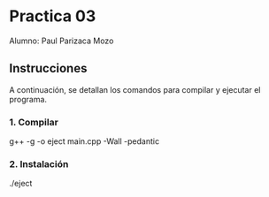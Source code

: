#   Practica 03

Alumno: Paul Parizaca Mozo

##  Instrucciones 

A continuación, se detallan los comandos para compilar y ejecutar el programa.

### 1. Compilar 

g++ -g -o eject main.cpp -Wall -pedantic

### 2. Instalación

./eject
